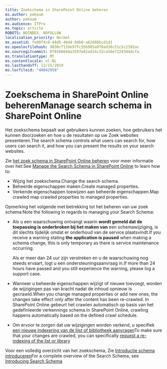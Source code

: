 ```yaml
---
title: Zoekschema in SharePoint Online beheren
ms.author: pebaum
author: pebaum
ms.audience: ITPro
ms.topic: article
ROBOTS: NOINDEX, NOFOLLOW
localization_priority: Normal
ms.assetid: fe00f4c0-44d5-49d4-9db0-a62698bcd1d1
ms.openlocfilehash: 9836cf139e97fc556995a8f0ad38c51c5c2392ac
ms.sourcegitcommit: 0f0186044a3597e42ad14c32ca58e7224344dcfa
ms.translationtype: MT
ms.contentlocale: nl-NL
ms.lasthandoff: 12/15/2019
ms.locfileid: "40042958"
---
```

# <a name="manage-search-schema-in-sharepoint-online"></a><span data-ttu-id="cccb6-102">Zoekschema in SharePoint Online beheren</span><span class="sxs-lookup"><span data-stu-id="cccb6-102">Manage search schema in SharePoint Online</span></span>

<span data-ttu-id="cccb6-103">Het zoekschema bepaalt wat gebruikers kunnen zoeken, hoe gebruikers het kunnen doorzoeken en hoe u de resultaten op uw Zoek websites presenteren.</span><span class="sxs-lookup"><span data-stu-id="cccb6-103">The search schema controls what users can search for, how users can search it, and how you can present the results on your search websites.</span></span> 

<span data-ttu-id="cccb6-104">Zie [het zoek schema in SharePoint Online beheren](https://docs.microsoft.com/sharepoint/manage-search-schema) voor meer informatie over het:</span><span class="sxs-lookup"><span data-stu-id="cccb6-104">See [Manage the Search Schema in SharePoint Online](https://docs.microsoft.com/sharepoint/manage-search-schema) to learn how to:</span></span> 
- <span data-ttu-id="cccb6-105">Wijzig het zoekschema.</span><span class="sxs-lookup"><span data-stu-id="cccb6-105">Change the search schema.</span></span>
- <span data-ttu-id="cccb6-106">Beheerde eigenschappen maken.</span><span class="sxs-lookup"><span data-stu-id="cccb6-106">Create managed properties.</span></span>
- <span data-ttu-id="cccb6-107">Verkende eigenschappen toewijzen aan beheerde eigenschappen.</span><span class="sxs-lookup"><span data-stu-id="cccb6-107">Map crawled map crawled properties to managed properties.</span></span>

<span data-ttu-id="cccb6-108">Opmerking het volgende met betrekking tot het beheren van uw zoek schema:</span><span class="sxs-lookup"><span data-stu-id="cccb6-108">Note the following in regards to managing your Search Schema:</span></span>

- <span data-ttu-id="cccb6-109">Als u een waarschuwing ontvangt waarin **wordt gemeld dat de toepassing is onderbroken bij het maken van** een schemawijziging, is dit slechts tijdelijk omdat er onderhoud van de service plaatsvindt.</span><span class="sxs-lookup"><span data-stu-id="cccb6-109">If you receive a warning stating **the application is paused** when making a schema change, this is only temporary as there is service maintenance occurring.</span></span> 

    <span data-ttu-id="cccb6-110">Als er meer dan 24 uur zijn verstreken en u de waarschuwing nog steeds ervaart, logt u een ondersteuningsaanvraag in.</span><span class="sxs-lookup"><span data-stu-id="cccb6-110">If more than 24 hours have passed and you still experience the warning, please log a support case.</span></span>
- <span data-ttu-id="cccb6-111">Wanneer u beheerde eigenschappen wijzigt of nieuwe toevoegt, worden de wijzigingen pas van kracht nadat de inhoud opnieuw is gecrawld.</span><span class="sxs-lookup"><span data-stu-id="cccb6-111">When you change managed properties or add new ones, the changes take effect only after the content has been re-crawled.</span></span> <span data-ttu-id="cccb6-112">In SharePoint Online gebeurt het crawlen automatisch op basis van het gedefinieerde verkennings schema.</span><span class="sxs-lookup"><span data-stu-id="cccb6-112">In SharePoint Online, crawling happens automatically based on the defined crawl schedule.</span></span>
- <span data-ttu-id="cccb6-113">Om ervoor te zorgen dat uw wijzigingen worden verkend, u specifiek [een nieuwe indexering van de lijst of bibliotheek aanvragen](https://docs.microsoft.com/sharepoint/manage-search-schema#request-re-indexing-of-a-document-library-or-list)</span><span class="sxs-lookup"><span data-stu-id="cccb6-113">To make sure that your changes are crawled, you can specifically [request a re-indexing of the list or library](https://docs.microsoft.com/sharepoint/manage-search-schema#request-re-indexing-of-a-document-library-or-list)</span></span> 

<span data-ttu-id="cccb6-114">Voor een volledig overzicht van het zoekschema, Zie [Introductie schema introduceren](https://blogs.technet.microsoft.com/tothesharepoint/2012/11/25/introducing-search-schema-for-sharepoint-2013/)</span><span class="sxs-lookup"><span data-stu-id="cccb6-114">For a complete overview of the Search Schema, see [Introducing Search Schema](https://blogs.technet.microsoft.com/tothesharepoint/2012/11/25/introducing-search-schema-for-sharepoint-2013/)</span></span> 


